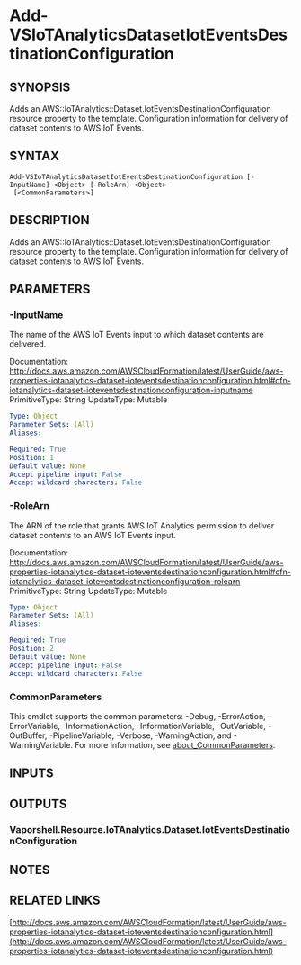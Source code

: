 # Add-VSIoTAnalyticsDatasetIotEventsDestinationConfiguration

## SYNOPSIS
Adds an AWS::IoTAnalytics::Dataset.IotEventsDestinationConfiguration resource property to the template.
Configuration information for delivery of dataset contents to AWS IoT Events.

## SYNTAX

```
Add-VSIoTAnalyticsDatasetIotEventsDestinationConfiguration [-InputName] <Object> [-RoleArn] <Object>
 [<CommonParameters>]
```

## DESCRIPTION
Adds an AWS::IoTAnalytics::Dataset.IotEventsDestinationConfiguration resource property to the template.
Configuration information for delivery of dataset contents to AWS IoT Events.

## PARAMETERS

### -InputName
The name of the AWS IoT Events input to which dataset contents are delivered.

Documentation: http://docs.aws.amazon.com/AWSCloudFormation/latest/UserGuide/aws-properties-iotanalytics-dataset-ioteventsdestinationconfiguration.html#cfn-iotanalytics-dataset-ioteventsdestinationconfiguration-inputname
PrimitiveType: String
UpdateType: Mutable

```yaml
Type: Object
Parameter Sets: (All)
Aliases:

Required: True
Position: 1
Default value: None
Accept pipeline input: False
Accept wildcard characters: False
```

### -RoleArn
The ARN of the role that grants AWS IoT Analytics permission to deliver dataset contents to an AWS IoT Events input.

Documentation: http://docs.aws.amazon.com/AWSCloudFormation/latest/UserGuide/aws-properties-iotanalytics-dataset-ioteventsdestinationconfiguration.html#cfn-iotanalytics-dataset-ioteventsdestinationconfiguration-rolearn
PrimitiveType: String
UpdateType: Mutable

```yaml
Type: Object
Parameter Sets: (All)
Aliases:

Required: True
Position: 2
Default value: None
Accept pipeline input: False
Accept wildcard characters: False
```

### CommonParameters
This cmdlet supports the common parameters: -Debug, -ErrorAction, -ErrorVariable, -InformationAction, -InformationVariable, -OutVariable, -OutBuffer, -PipelineVariable, -Verbose, -WarningAction, and -WarningVariable. For more information, see [about_CommonParameters](http://go.microsoft.com/fwlink/?LinkID=113216).

## INPUTS

## OUTPUTS

### Vaporshell.Resource.IoTAnalytics.Dataset.IotEventsDestinationConfiguration
## NOTES

## RELATED LINKS

[http://docs.aws.amazon.com/AWSCloudFormation/latest/UserGuide/aws-properties-iotanalytics-dataset-ioteventsdestinationconfiguration.html](http://docs.aws.amazon.com/AWSCloudFormation/latest/UserGuide/aws-properties-iotanalytics-dataset-ioteventsdestinationconfiguration.html)

